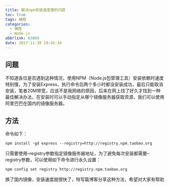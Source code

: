 ```yaml
---
title: 解决npm安装速度慢的问题
toc: true
tags: 编程
categories:
  - 编程
  - Node.js
abbrlink: 63809
date: 2017-11-30 19:42:34
---
```


## 问题

不知道各位是否遇到这种情况，使用NPM（Node.js包管理工具）安装依赖时速度特别慢，为了安装Express，执行命令后两个多小时都没安装成功，最后只能取消安装，笔者20M带宽，应该不是我网络的原因，后来在网上找了好久才找到一种最佳解决办法，在安装时可以手动指定从哪个镜像服务器获取资源，我们可以使用阿里巴巴在国内的镜像服务器。

## 方法

命令如下：

```
npm install -gd express --registry=http://registry.npm.taobao.org
```

只需要使用–registry参数指定镜像服务器地址，为了避免每次安装都需要–registry参数，可以使用如下命令进行永久设置：

```
npm config set registry http://registry.npm.taobao.org
```

换了国内镜像，安装速度就很快了，特写篇博客分享这种方法，希望对大家有帮助
